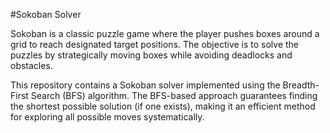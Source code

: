 #Sokoban Solver

Sokoban is a classic puzzle game where the player pushes boxes around a grid to reach designated target positions. The objective is to solve the puzzles by strategically moving boxes while avoiding deadlocks and obstacles.

This repository contains a Sokoban solver implemented using the Breadth-First Search (BFS) algorithm. The BFS-based approach guarantees finding the shortest possible solution (if one exists), making it an efficient method for exploring all possible moves systematically.
